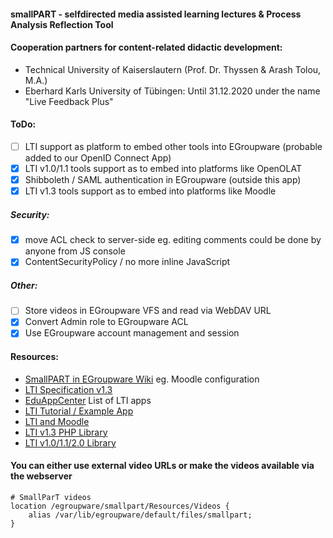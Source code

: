 #### **smallPART** - selfdirected media assisted learning lectures & Process Analysis Reflection Tool

#### Cooperation partners for content-related didactic development:
* Technical University of Kaiserslautern (Prof. Dr. Thyssen & Arash Tolou, M.A.)
* Eberhard Karls University of Tübingen: Until 31.12.2020 under the name "Live Feedback Plus"

#### ToDo:
- [ ] LTI support as platform to embed other tools into EGroupware (probable added to our OpenID Connect App)
- [x] LTI v1.0/1.1 tools support as to embed into platforms like OpenOLAT
- [x] Shibboleth / SAML authentication in EGroupware (outside this app)
- [x] LTI v1.3 tools support as to embed into platforms like Moodle

##### Security:
- [x] move ACL check to server-side eg. editing comments could be done by anyone from JS console
- [x] ContentSecurityPolicy / no more inline JavaScript

##### Other:
- [ ] Store videos in EGroupware VFS and read via WebDAV URL
- [x] Convert Admin role to EGroupware ACL
- [x] Use EGroupware account management and session

#### Resources:
- [SmallPART in EGroupware Wiki](https://github.com/EGroupware/egroupware/wiki/SmallPART) eg. Moodle configuration
- [LTI Specification v1.3](https://www.imsglobal.org/spec/lti/v1p3)
- [EduAppCenter](https://www.eduappcenter.com/) List of LTI apps
- [LTI Tutorial / Example App](https://acrl.ala.org/techconnect/post/making-a-basic-lti-learning-tools-intoperability-app/)
- [LTI and Moodle](https://docs.moodle.org/38/en/LTI_and_Moodle)
- [LTI v1.3 PHP Library](https://github.com/IMSGlobal/lti-1-3-php-library)
- [LTI v1.0/1.1/2.0 Library](https://github.com/celtic-project/LTI-PHP)

#### You can either use external video URLs or make the videos available via the webserver
```
# SmallParT videos
location /egroupware/smallpart/Resources/Videos {
    alias /var/lib/egroupware/default/files/smallpart;
}
```
